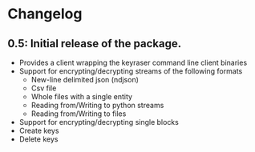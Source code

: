 # Changelog

## 0.5: Initial release of the package.

  - Provides a client wrapping the keyraser command line client binaries
  - Support for encrypting/decrypting streams of the following formats
    - New-line delimited json (ndjson)
    - Csv file
    - Whole files with a single entity
    - Reading from/Writing to python streams
    - Reading from/Writing to files
  - Support for encrypting/decrypting single blocks
  - Create keys
  - Delete keys

